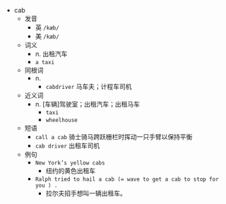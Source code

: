 - cab
  - 发音
    - 英 `/kæb/`
    - 美 `/kæb/`
  - 词义
    - n. 出租汽车
    - `a taxi`
  - 同根词
    - n.
      - `cabdriver` 马车夫；计程车司机
  - 近义词
    - n. [车辆]驾驶室；出租汽车；出租马车
      - `taxi`
      - `wheelhouse`
  - 短语
    - `call a cab` 骑士骑马跨跃栅栏时挥动一只手臂以保持平衡 
    - `cab driver` 出租车司机 
  - 例句
    - `New York’s yellow cabs`
      - 纽约的黄色出租车
    - `Ralph tried to hail a cab (= wave to get a cab to stop for you ) .`
      - 拉尔夫招手想叫一辆出租车。

